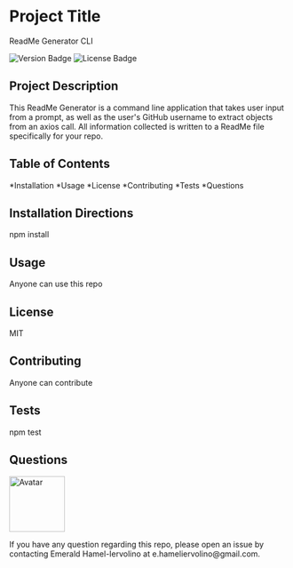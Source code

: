 
# Project Title 

ReadMe Generator CLI  

![Version Badge](https://img.shields.io/static/v1?label=Version&message=1.1.0&color=important) 
![License Badge](https://img.shields.io/static/v1?label=License&message=MIT&color=blue) 


## Project Description 

This ReadMe Generator is a command line application that takes user input from a prompt, as well as the user's GitHub username to extract objects from an axios call. All information collected is written to a ReadMe file specifically for your repo. 

## Table of Contents
*Installation
*Usage
*License
*Contributing
*Tests
*Questions
## Installation Directions 

npm install 

## Usage 

Anyone can use this repo 

## License 

MIT 
 
## Contributing 

Anyone can contribute 

## Tests 

npm test 

## Questions 

<img src="https://avatars0.githubusercontent.com/u/60118647?v=4" width="100" border-radius="50%"  alt="Avatar"/> 

<p>If you have any question regarding this repo, please open an issue by contacting Emerald Hamel-Iervolino at e.hameliervolino@gmail.com.</p>
